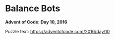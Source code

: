 # Balance Bots

**Advent of Code: Day 10, 2016**

Puzzle text: https://adventofcode.com/2016/day/10
